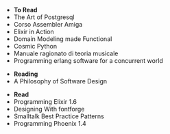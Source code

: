 - **To Read**
- The Art of Postgresql
- Corso Assembler Amiga
- Elixir in Action
- Domain Modeling made Functional
- Cosmic Python
- Manuale ragionato di teoria musicale
- Programming erlang software for a concurrent world

<!-- -->

- **Reading**
- A Philosophy of Software Design

<!-- -->

- **Read**
- Programming Elixir 1.6
- Designing With fontforge
- Smalltalk Best Practice Patterns
- Programming Phoenix 1.4
